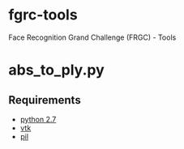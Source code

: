 fgrc-tools
==========

Face Recognition Grand Challenge (FRGC) - Tools

# abs_to_ply.py
## Requirements
* [python 2.7](http://www.python.org/ "python")
* [vtk](http://www.pythonware.com/products/pil/ "vtk")
* [pil](http://www.vtk.org/ "pil")


